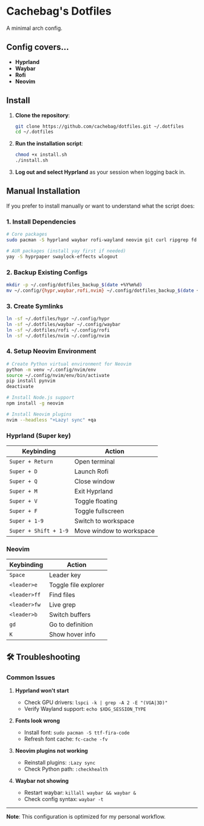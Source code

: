 # Cachebag's Dotfiles

A minimal arch config.

## Config covers...

- **Hyprland**
- **Waybar**
- **Rofi**
- **Neovim**

## Install

1. **Clone the repository**:
   ```bash
   git clone https://github.com/cachebag/dotfiles.git ~/.dotfiles
   cd ~/.dotfiles
   ```

2. **Run the installation script**:
   ```bash
   chmod +x install.sh
   ./install.sh
   ```

3. **Log out and select Hyprland** as your session when logging back in.

## Manual Installation

If you prefer to install manually or want to understand what the script does:

### 1. Install Dependencies

```bash
# Core packages
sudo pacman -S hyprland waybar rofi-wayland neovim git curl ripgrep fd nodejs npm python python-pip python-virtualenv ttf-fira-code ttf-font-awesome wl-clipboard

# AUR packages (install yay first if needed)
yay -S hyprpaper swaylock-effects wlogout
```

### 2. Backup Existing Configs

```bash
mkdir -p ~/.config/dotfiles_backup_$(date +%Y%m%d)
mv ~/.config/{hypr,waybar,rofi,nvim} ~/.config/dotfiles_backup_$(date +%Y%m%d)/ 2>/dev/null || true
```

### 3. Create Symlinks

```bash
ln -sf ~/.dotfiles/hypr ~/.config/hypr
ln -sf ~/.dotfiles/waybar ~/.config/waybar
ln -sf ~/.dotfiles/rofi ~/.config/rofi
ln -sf ~/.dotfiles/nvim ~/.config/nvim
```

### 4. Setup Neovim Environment

```bash
# Create Python virtual environment for Neovim
python -m venv ~/.config/nvim/env
source ~/.config/nvim/env/bin/activate
pip install pynvim
deactivate

# Install Node.js support
npm install -g neovim

# Install Neovim plugins
nvim --headless "+Lazy! sync" +qa
```
### Hyprland (Super key)

| Keybinding | Action |
|------------|--------|
| `Super + Return` | Open terminal |
| `Super + D` | Launch Rofi |
| `Super + Q` | Close window |
| `Super + M` | Exit Hyprland |
| `Super + V` | Toggle floating |
| `Super + F` | Toggle fullscreen |
| `Super + 1-9` | Switch to workspace |
| `Super + Shift + 1-9` | Move window to workspace |

### Neovim

| Keybinding | Action |
|------------|--------|
| `Space` | Leader key |
| `<leader>e` | Toggle file explorer |
| `<leader>ff` | Find files |
| `<leader>fw` | Live grep |
| `<leader>b` | Switch buffers |
| `gd` | Go to definition |
| `K` | Show hover info |

## 🛠️ Troubleshooting

### Common Issues

1. **Hyprland won't start**
   - Check GPU drivers: `lspci -k | grep -A 2 -E "(VGA|3D)"`
   - Verify Wayland support: `echo $XDG_SESSION_TYPE`

2. **Fonts look wrong**
   - Install font: `sudo pacman -S ttf-fira-code`
   - Refresh font cache: `fc-cache -fv`

3. **Neovim plugins not working**
   - Reinstall plugins: `:Lazy sync`
   - Check Python path: `:checkhealth`

4. **Waybar not showing**
   - Restart waybar: `killall waybar && waybar &`
   - Check config syntax: `waybar -t`

---

**Note**: This configuration is optimized for my personal workflow. 
